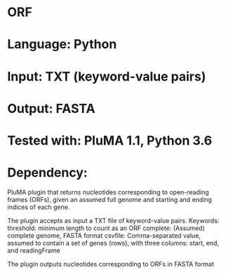 # ORF
# Language: Python
# Input: TXT (keyword-value pairs)
# Output: FASTA
# Tested with: PluMA 1.1, Python 3.6
# Dependency:

PluMA plugin that returns nucleotides corresponding to open-reading frames (ORFs), given an assumed full genome and starting and ending indices of each gene.

The plugin accepts as input a TXT file of keyword-value pairs.  Keywords:
threshold: minimum length to count as an ORF
complete: (Assumed) complete genome, FASTA format
csvfile: Comma-separated value, assumed to contain a set of genes (rows), with three columns: start, end, and readingFrame

The plugin outputs nucleotides corresponding to ORFs in FASTA format 
